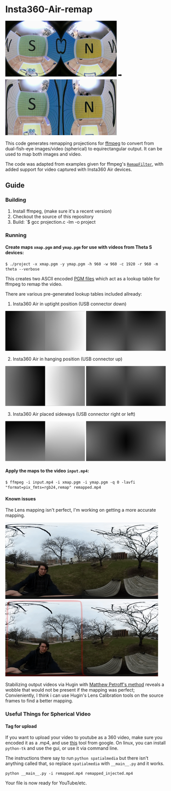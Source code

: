 # Insta360-Air-remap
<img src="/Insta360-Air-remap/insta360_1.png" width="350"> ➡️ <img src="/Insta360-Air-remap/insta360_1_down.jpg" width="350">

This code generates remapping projections for [ffmpeg](http://ffmpeg.org) to convert from dual-fish-eye images/video (spherical) to equirectangular output. It can be used to map both images and video.

The code was adapted from examples given for ffmpeg's [`RemapFilter`](https://trac.ffmpeg.org/wiki/RemapFilter), with added support for video captured with Insta360 Air devices.


## Guide

### Building

1. Install ffmpeg, (make sure it's a recent version)
2. Checkout the source of this repository
3. Build: `$ gcc projection.c -lm -o project

### Running

#### Create maps `xmap.pgm` and `ymap.pgm` for use with videos from Theta S devices:

```
$ ./project -x xmap.pgm -y ymap.pgm -h 960 -w 960 -c 1920 -r 960 -m theta --verbose
```

This creates two ASCII encoded [PGM files](https://en.wikipedia.org/wiki/Netpbm_format#PGM_example) which act as a lookup table for ffmpeg to remap the video.

There are various pre-generated lookup tables included allready:
1) Insta360 Air in uptight position (USB connector down)

<img src="/Insta360-Air-remap/xmap_insta360air_usb_down.jpg" width="250"> <img src="/Insta360-Air-remap/ymap_insta360air_usb_down.jpg" width="250">

2) Insta360 Air in hanging position (USB connector up)

<img src="/Insta360-Air-remap/xmap_insta360air_usb_up.jpg" width="250"> <img src="/Insta360-Air-remap/ymap_insta360air_usb_up.jpg" width="250">

3) Insta360 Air placed sideways (USB connector right or left)

<img src="/Insta360-Air-remap/xmap.jpg" width="250"> <img src="/Insta360-Air-remap/ymap.jpg" width="250">

#### Apply the maps to the video `input.mp4`:

```
$ ffmpeg -i input.mp4 -i xmap.pgm -i ymap.pgm -q 0 -lavfi "format=pix_fmts=rgb24,remap" remapped.mp4
```
#### Known issues
The Lens mapping isn't perfect, I'm working on getting a more accurate mapping.

![spinning camera](/Insta360-Air-remap/pictures/spin.gif)
![stabilized wobble example](/Insta360-Air-remap/pictures/wobbly.gif)

Stabilizing output videos via  Hugin with [Matthew Petroff's method](https://mpetroff.net/2016/11/stabilizing-360-video-with-hugin/) reveals a wobble that would not be present if the mapping was perfect; Convieniently, I think i can use Hugin's Lens Calibration tools on the source frames to find a better mapping.

### Useful Things for Spherical Video
#### Tag for upload

If you want to upload your video to youtube as a 360 video, make sure you encoded it as a .mp4, and use [this](https://github.com/google/spatial-media) tool from google. On linux, you can install `python-tk` and use the gui, or use it via command line. 

The instructions there say to run `python spatialmedia` but there isn't anything called that, so replace `spatialmedia` with `__main__.py` and it works.
```
python __main__.py -i remapped.mp4 remapped_injected.mp4
```
Your file is now ready for YouTube/etc.
